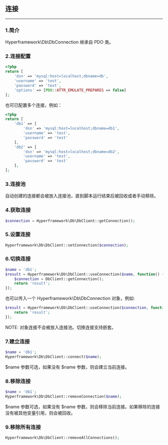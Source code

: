 ## 连接

---

### 1.简介

Hyperframework\Db\DbConnection 继承自 PDO 类。


### 2.连接配置

```php
<?php
return [
    'dsn' => 'mysql:host=localhost;dbname=db',
    'username' => 'test',
    'password' => 'test',
    'options' => [PDO::ATTR_EMULATE_PREPARES => false]
];
```
也可已配置多个连接，例如：
```php
<?php
return [
    'db1' => [
        'dsn' => 'mysql:host=localhost;dbname=db1',
        'username' => 'test',
        'password' => 'test'
    ],
    'db2' => [
        'dsn' => 'mysql:host=localhost;dbname=db2',
        'username' => 'test',
        'password' => 'test'
    ],
];
```

### 3.连接池

自动创建的连接都会被放入连接池，直到脚本运行结束后被回收或者手动移除。


### 4.获取连接

```php
$connection = Hyperframework\Db\DbClient::getConnection();
```


### 5.设置连接

```php
Hyperframework\Db\DbClient::setConnection($connection);
```

### 6.切换连接

```php
$name = 'db1';
$result = Hyperframework\Db\DbClient::useConnection($name, function() {
    $connection = DbClient::getConnection();
    return 'result';
});
```

也可以传入一个 Hyperframework\Db\DbConnection 对象，例如:

```php
$result = Hyperframework\Db\DbClient::useConnection($connection, function() {
    return 'result';
});
```
NOTE: 对象连接不会被放入连接池。切换连接支持嵌套。

### 7.建立连接

```php
$name = 'db1';
Hyperframework\Db\DbClient::connect($name);
```
$name 参数可选，如果没有 $name 参数，则会建立当前连接。

### 8.移除连接

```php
$name = 'db1';
Hyperframework\Db\DbClient::removeConnection($name);
```
$name 参数可选，如果没有 $name 参数，则会移除当前连接。如果移除的连接没有被其他变量引用，则会被回收。


### 9.移除所有连接

```php
Hyperframework\Db\DbClient::removeAllConnections();
```
